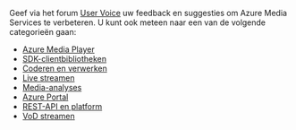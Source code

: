 Geef via het forum [User Voice](http://go.microsoft.com/fwlink/?linkid=698785&clcid=0x409) uw feedback en suggesties om Azure Media Services te verbeteren. U kunt ook meteen naar een van de volgende categorieën gaan: 

- [Azure Media Player](https://feedback.azure.com/forums/169396-media-services/category/109320-azure-media-player/)
- [SDK-clientbibliotheken](https://feedback.azure.com/forums/169396-media-services/category/144435-client-sdks/)
- [Coderen en verwerken](https://feedback.azure.com/forums/169396-media-services/category/144411-encoding-and-processing/)
- [Live streamen](https://feedback.azure.com/forums/169396-media-services/category/144414-live-streaming/)
- [Media-analyses](https://feedback.azure.com/forums/169396-media-services/category/146181-media-analytics)
- [Azure Portal](https://feedback.azure.com/forums/169396-media-services/category/144432-portal/)
- [REST-API en platform](https://feedback.azure.com/forums/169396-media-services/category/144423-rest-api-and-platform/)
- [VoD streamen](https://feedback.azure.com/forums/169396-media-services/category/144429-vod-streaming/)

<!--HONumber=Sep16_HO3-->


